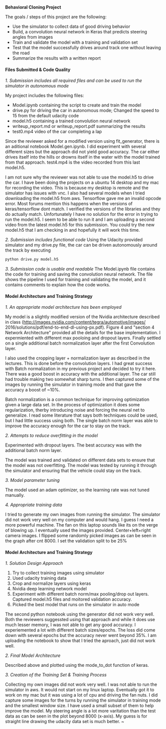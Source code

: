 **Behavioral Cloning Project**

The goals / steps of this project are the following:
* Use the simulator to collect data of good driving behavior
* Build, a convolution neural network in Keras that predicts steering angles from images
* Train and validate the model with a training and validation set
* Test that the model successfully drives around track one without leaving the road
* Summarize the results with a written report


#### Files Submitted & Code Quality

*1. Submission includes all required files and can be used to run the simulator in autonomous mode*

My project includes the following files:
* Model.ipynb containing the script to create and train the model
* drive.py for driving the car in autonomous mode; Changed the speed to 15 from the default udacity code
* model.h5 containing a trained convolution neural network
* writeup_report.md or writeup_report.pdf summarizing the results
* test0.mp4 video of the car completing a lap 

Since the reviewer asked for a modified version using fit_generator, there is an aditional notebook Model.gen.ipynb. I did experiment with several different sizes but the approach did not yield good accuracy. The car either drives itself into the hills or drowns itself in the water with the model trained from that approach. 
test4.mp4 is the video recorded from this last model.h5. 

I am not sure why the reviewer was not able to use the model.h5 to drive the car. I have been doing the projects on a ubuntu 14 desktop and my mac for recording the video. This is because my desktop is remote and the simulator has issues with vnc. I also had several models when I tried downloading the model.h5 from aws. Tensorflow gave me an invalid opcode error. Most forums mention this happens when the versions of keras/tensorflow dont match. I verified the versions of the libraries and they do actually match. Unfortunately I have no solution for the error in trying to run the model.h5. I seem to be able to run it and I am uploading a second video from the latest model.h5 for this submission. You could try the new model.h5 that I am checking in and hopefully it will work this time. 

*2. Submission includes functional code*
Using the Udacity provided simulator and my drive.py file, the car can be driven autonomously around the track by executing
```sh
python drive.py model.h5
```

*3. Submission code is usable and readable*
The Model.ipynb file contains the code for training and saving the convolution neural network. The file shows the pipeline I used for training and validating the model, and it contains comments to explain how the code works.

#### Model Architecture and Training Strategy

*1. An appropriate model architecture has been employed*

My model is a slightly modified version of the Nvidia architecture described in class (http://images.nvidia.com/content/tegra/automotive/images/ 2016/solutions/pdf/end-to-end-dl-using-px.pdf).
Figure 4 and "section 4 Network Architecture" provided all the details for the base implementation. I expermiented with different max pooloing   and dropout  layers. Finally settled on a single additional batch normalization layer after the first Convolution layer.

I also used the cropping layer + normalization layer as described in the lectures. This is done before the convolution layers. I had great success with Batch normalization in my previous project and decided to try it here. There was a good boost in accuracy with the additional layer. The car still had trouble making two somewhat sharp turns. I then captured some of the images by running the simulator in training mode and that gave the accuracy a boost of ~10%.

Batch normalization is a common technique for improving optimization given a large data set. In the process of optimization it does some regularization, therby introducing noise and forcing the neural net to generalize. I read some literature that says both techniques could be used, but I had little success using both. The single batch norm layer was able to improve the accuracy enough for the car to stay on the track.

*2. Attempts to reduce overfitting in the model*

Experimented with dropout layers. The best accuracy was with the additional batch norm layer.

The model was trained and validated on different data sets to ensure that the model was not overfitting. The model was tested by running it through the simulator and ensuring that the vehicle could stay on the track. 

*3. Model parameter tuning*

The model used an adam optimizer, so the learning rate was not tuned manually.

*4. Appropriate training data*

I tried to generate my own images from running the simulator. The simulator did not work very well on my computer and would hang. I guess I need a more powerful machine. The fan on this laptop sounds like its on the verge of blowing up.
I eventually used the images provided. Center+left+right camera images. I flipped some randomly picked images as can be seen in the graph after  cnt 8000. I set the validation split to be 25%

#### Model Architecture and Training Strategy

*1. Solution Design Approach*
1. Try to collect training images using simulator
2. Used udacity training data
3. Crop and normalize layers using keras
4. Nvidia deep learning network model
5. Experiment with different batch norm/max pooling/drop out layers. Captured model.h5 files and moitored validation accuracy.
6. Picked the best model that runs on the simulator in auto mode

The second python notebook using the generator did not work very well. Both the reviewers suggessted using that approach and while it does use much lesser memory, I was not able to get any good accuracy. I experiemented a lot with different batch sizes/epochs. The loss did come down with several epochs but the accuracy never went beyond 35%. I am uploading the notebook to show that I tried the aproach, just did not work well.

*2. Final Model Architecture*

Described above and plotted using the mode_to_dot function of keras.

*3. Creation of the Training Set & Training Process*

Collecting my own images did not work very well. I was not able to run the simulator in aws. It would not start on my linux laptop. Eventually got it to work on my mac but it was using a lot of cpu and driving the fan nuts. I did capture some images for the turns by running the simulator in training mode and the smallest window size. I have used a small subset of them to help improve the model. My steering angle is a lot more varitation than the test data as can be seen in the plot beyond 8000 (x-axis). My guess is for straight line drawing the udacity data set is much better. 
~
